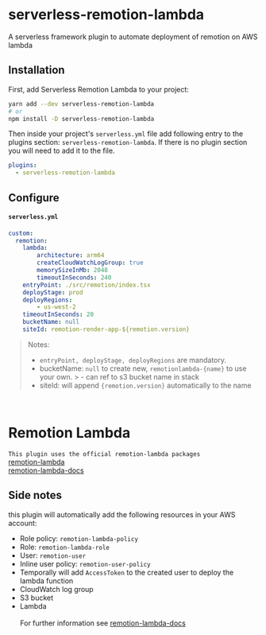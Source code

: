 # serverless-remotion-lambda
A serverless framework plugin to automate deployment of remotion on AWS lambda

## Installation

First, add Serverless Remotion Lambda to your project:

```sh
yarn add --dev serverless-remotion-lambda
# or
npm install -D serverless-remotion-lambda
```

Then inside your project's `serverless.yml` file add following entry to the plugins section: `serverless-remotion-lambda`. If there is no plugin section you will need to add it to the file.


```yml
plugins:
  - serverless-remotion-lambda
```
## Configure


#### `serverless.yml`


```yml
custom:
  remotion:
    lambda:
        architecture: arm64
        createCloudWatchLogGroup: true
        memorySizeInMb: 2048
        timeoutInSeconds: 240
    entryPoint: ./src/remotion/index.tsx
    deployStage: prod
    deployRegions: 
        - us-west-2
    timeoutInSeconds: 20
    bucketName: null
    siteId: remotion-render-app-${remotion.version}

```

> Notes:
> - `entryPoint, deployStage, deployRegions` are mandatory.
> - bucketName: `null` to create new, `remotionlambda-{name}` to use your own.
    >   - can ref to s3 bucket name in stack 
> - siteId: will append `{remotion.version}` automatically to the name
<br/>

# Remotion Lambda
`This plugin uses the official remotion-lambda packages` \
[remotion-lambda](https://www.remotion.dev/lambda) \
[remotion-lambda-docs](https://www.remotion.dev/docs/lambda)

## Side notes
this plugin will automatically add the following resources in your AWS account:
- Role policy: `remotion-lambda-policy`
- Role: `remotion-lambda-role`
- User: `remotion-user`
- Inline user policy: `remotion-user-policy`
- Temporally will add `AccessToken` to the created user to deploy the lambda function
- CloudWatch log group
- S3 bucket
- Lambda
<br/><br/>
For further information see [remotion-lambda-docs](https://www.remotion.dev/docs/lambda)
